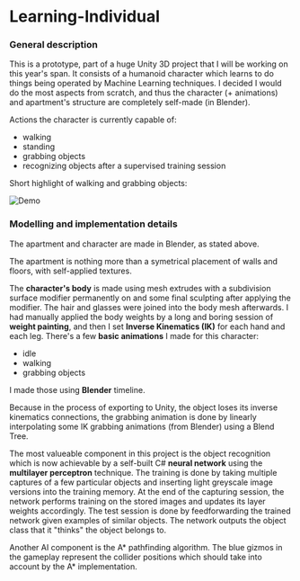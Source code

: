 # Learning-Individual

<h3> General description </h3>

This is a prototype, part of a huge Unity 3D project that I will be working on this year's span. It consists of a humanoid character which learns to do things being operated by Machine Learning techniques. I decided I would do the most aspects from scratch, and thus the character (+ animations) and apartment's structure are completely self-made (in Blender).

Actions the character is currently capable of:
- walking
- standing
- grabbing objects
- recognizing objects after a supervised training session

Short highlight of walking and grabbing objects:

![Demo](https://github.com/BogdanPolitic/Demos/blob/main/Learning_Individual_demo_0.gif?raw=true)

<h3> Modelling and implementation details </h3>

The apartment and character are made in Blender, as stated above. 

The apartment is nothing more than a symetrical placement of walls and floors, with self-applied textures. 

The **character's body** is made using mesh extrudes with a subdivision surface modifier permanently on and some final sculpting after applying the modifier. The hair and glasses were joined into the body mesh afterwards. I had manually applied the body weights by a long and boring session of **weight painting**, and then I set **Inverse Kinematics (IK)** for each hand and each leg. There's a few **basic animations** I made for this character: 
- idle
- walking
- grabbing objects

I made those using **Blender** timeline. 

Because in the process of exporting to Unity, the object loses its inverse kinematics connections, the grabbing animation is done by linearly interpolating some IK grabbing animations (from Blender) using a Blend Tree.

The most valueable component in this project is the object recognition which is now achievable by a self-built C# **neural network** using the **multilayer perceptron** technique. The training is done by taking multiple captures of a few particular objects and inserting light greyscale image versions into the training memory. At the end of the capturing session, the network performs training on the stored images and updates its layer weights accordingly. The test session is done by feedforwarding the trained network given examples of similar objects. The network outputs the object class that it "thinks" the object belongs to.

Another AI component is the A* pathfinding algorithm. The blue gizmos in the gameplay represent the collider positions which should take into account by the A* implementation.
